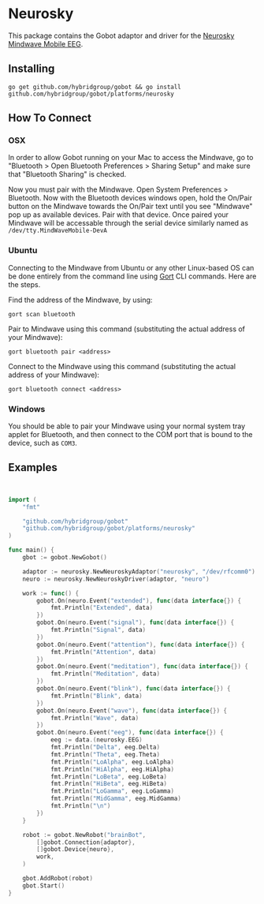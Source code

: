 # Neurosky

This package contains the Gobot adaptor and driver for the [Neurosky Mindwave Mobile EEG](http://store.neurosky.com/products/mindwave-mobile).

## Installing
```
go get github.com/hybridgroup/gobot && go install github.com/hybridgroup/gobot/platforms/neurosky
```

## How To Connect

### OSX

In order to allow Gobot running on your Mac to access the Mindwave, go to "Bluetooth > Open Bluetooth Preferences > Sharing Setup" and make sure that "Bluetooth Sharing" is checked.

Now you must pair with the Mindwave. Open System Preferences > Bluetooth. Now with the Bluetooth devices windows open, hold the On/Pair button on the Mindwave towards the On/Pair text until you see "Mindwave" pop up as available devices. Pair with that device. Once paired your Mindwave will be accessable through the serial device similarly named as `/dev/tty.MindWaveMobile-DevA`

### Ubuntu

Connecting to the Mindwave from Ubuntu or any other Linux-based OS can be done entirely from the command line using [Gort](https://github.com/hybridgroup/gort) CLI commands. Here are the steps.

Find the address of the Mindwave, by using:
```
gort scan bluetooth
```

Pair to Mindwave using this command (substituting the actual address of your Mindwave):
```
gort bluetooth pair <address>
```

Connect to the Mindwave using this command (substituting the actual address of your Mindwave):
```
gort bluetooth connect <address>
```

### Windows

You should be able to pair your Mindwave using your normal system tray applet for Bluetooth, and then connect to the COM port that is bound to the device, such as `COM3`.

## Examples

```go


import (
	"fmt"

	"github.com/hybridgroup/gobot"
	"github.com/hybridgroup/gobot/platforms/neurosky"
)

func main() {
	gbot := gobot.NewGobot()

	adaptor := neurosky.NewNeuroskyAdaptor("neurosky", "/dev/rfcomm0")
	neuro := neurosky.NewNeuroskyDriver(adaptor, "neuro")

	work := func() {
		gobot.On(neuro.Event("extended"), func(data interface{}) {
			fmt.Println("Extended", data)
		})
		gobot.On(neuro.Event("signal"), func(data interface{}) {
			fmt.Println("Signal", data)
		})
		gobot.On(neuro.Event("attention"), func(data interface{}) {
			fmt.Println("Attention", data)
		})
		gobot.On(neuro.Event("meditation"), func(data interface{}) {
			fmt.Println("Meditation", data)
		})
		gobot.On(neuro.Event("blink"), func(data interface{}) {
			fmt.Println("Blink", data)
		})
		gobot.On(neuro.Event("wave"), func(data interface{}) {
			fmt.Println("Wave", data)
		})
		gobot.On(neuro.Event("eeg"), func(data interface{}) {
			eeg := data.(neurosky.EEG)
			fmt.Println("Delta", eeg.Delta)
			fmt.Println("Theta", eeg.Theta)
			fmt.Println("LoAlpha", eeg.LoAlpha)
			fmt.Println("HiAlpha", eeg.HiAlpha)
			fmt.Println("LoBeta", eeg.LoBeta)
			fmt.Println("HiBeta", eeg.HiBeta)
			fmt.Println("LoGamma", eeg.LoGamma)
			fmt.Println("MidGamma", eeg.MidGamma)
			fmt.Println("\n")
		})
	}

	robot := gobot.NewRobot("brainBot",
		[]gobot.Connection{adaptor},
		[]gobot.Device{neuro},
		work,
	)

	gbot.AddRobot(robot)
	gbot.Start()
}

```
